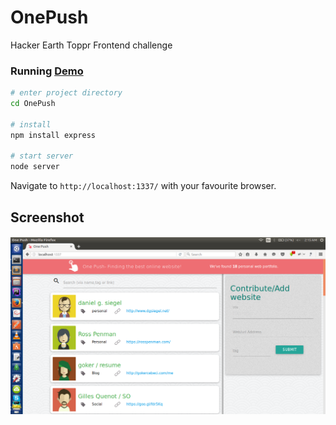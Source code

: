 # OnePush
Hacker Earth Toppr Frontend challenge

### Running [Demo](https://github.com/angular/material)

```bash
# enter project directory
cd OnePush

# install 
npm install express

# start server
node server
```

Navigate to `http://localhost:1337/` with your favourite browser.


## Screenshot

#### 
![alt first](https://github.com/NavneetKaur9/OnePush/blob/master/img/toppr.png?raw=true)